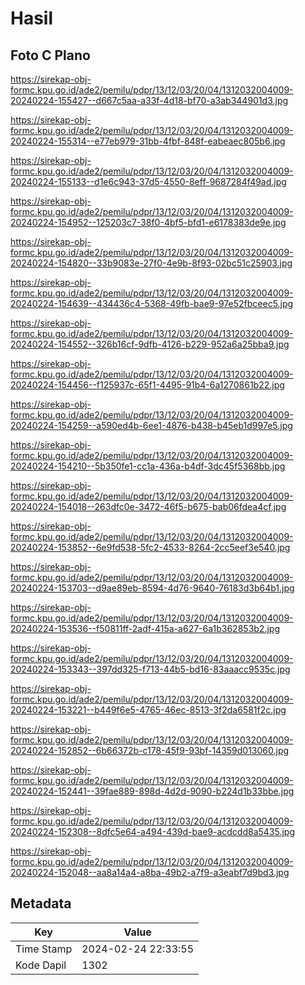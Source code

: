 # Hasil

## Foto C Plano

https://sirekap-obj-formc.kpu.go.id/ade2/pemilu/pdpr/13/12/03/20/04/1312032004009-20240224-155427--d667c5aa-a33f-4d18-bf70-a3ab344901d3.jpg

https://sirekap-obj-formc.kpu.go.id/ade2/pemilu/pdpr/13/12/03/20/04/1312032004009-20240224-155314--e77eb979-31bb-4fbf-848f-eabeaec805b6.jpg

https://sirekap-obj-formc.kpu.go.id/ade2/pemilu/pdpr/13/12/03/20/04/1312032004009-20240224-155133--d1e6c943-37d5-4550-8eff-9687284f49ad.jpg

https://sirekap-obj-formc.kpu.go.id/ade2/pemilu/pdpr/13/12/03/20/04/1312032004009-20240224-154952--125203c7-38f0-4bf5-bfd1-e6178383de9e.jpg

https://sirekap-obj-formc.kpu.go.id/ade2/pemilu/pdpr/13/12/03/20/04/1312032004009-20240224-154820--33b9083e-27f0-4e9b-8f93-02bc51c25903.jpg

https://sirekap-obj-formc.kpu.go.id/ade2/pemilu/pdpr/13/12/03/20/04/1312032004009-20240224-154639--434436c4-5368-49fb-bae9-97e52fbceec5.jpg

https://sirekap-obj-formc.kpu.go.id/ade2/pemilu/pdpr/13/12/03/20/04/1312032004009-20240224-154552--326b16cf-9dfb-4126-b229-952a6a25bba9.jpg

https://sirekap-obj-formc.kpu.go.id/ade2/pemilu/pdpr/13/12/03/20/04/1312032004009-20240224-154456--f125937c-65f1-4495-91b4-6a1270861b22.jpg

https://sirekap-obj-formc.kpu.go.id/ade2/pemilu/pdpr/13/12/03/20/04/1312032004009-20240224-154259--a590ed4b-6ee1-4876-b438-b45eb1d997e5.jpg

https://sirekap-obj-formc.kpu.go.id/ade2/pemilu/pdpr/13/12/03/20/04/1312032004009-20240224-154210--5b350fe1-cc1a-436a-b4df-3dc45f5368bb.jpg

https://sirekap-obj-formc.kpu.go.id/ade2/pemilu/pdpr/13/12/03/20/04/1312032004009-20240224-154018--263dfc0e-3472-46f5-b675-bab06fdea4cf.jpg

https://sirekap-obj-formc.kpu.go.id/ade2/pemilu/pdpr/13/12/03/20/04/1312032004009-20240224-153852--6e9fd538-5fc2-4533-8264-2cc5eef3e540.jpg

https://sirekap-obj-formc.kpu.go.id/ade2/pemilu/pdpr/13/12/03/20/04/1312032004009-20240224-153703--d9ae89eb-8594-4d76-9640-76183d3b64b1.jpg

https://sirekap-obj-formc.kpu.go.id/ade2/pemilu/pdpr/13/12/03/20/04/1312032004009-20240224-153536--f50811ff-2adf-415a-a627-6a1b362853b2.jpg

https://sirekap-obj-formc.kpu.go.id/ade2/pemilu/pdpr/13/12/03/20/04/1312032004009-20240224-153343--397dd325-f713-44b5-bd16-83aaacc9535c.jpg

https://sirekap-obj-formc.kpu.go.id/ade2/pemilu/pdpr/13/12/03/20/04/1312032004009-20240224-153221--b449f6e5-4765-46ec-8513-3f2da6581f2c.jpg

https://sirekap-obj-formc.kpu.go.id/ade2/pemilu/pdpr/13/12/03/20/04/1312032004009-20240224-152852--6b66372b-c178-45f9-93bf-14359d013060.jpg

https://sirekap-obj-formc.kpu.go.id/ade2/pemilu/pdpr/13/12/03/20/04/1312032004009-20240224-152441--39fae889-898d-4d2d-9090-b224d1b33bbe.jpg

https://sirekap-obj-formc.kpu.go.id/ade2/pemilu/pdpr/13/12/03/20/04/1312032004009-20240224-152308--8dfc5e64-a494-439d-bae9-acdcdd8a5435.jpg

https://sirekap-obj-formc.kpu.go.id/ade2/pemilu/pdpr/13/12/03/20/04/1312032004009-20240224-152048--aa8a14a4-a8ba-49b2-a7f9-a3eabf7d9bd3.jpg


## Metadata

| Key        | Value               |
| ---------- | ------------------- |
| Time Stamp | 2024-02-24 22:33:55 |
| Kode Dapil | 1302                |



